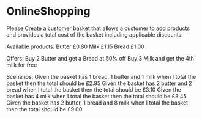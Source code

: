 # OnlineShopping

Please Create a customer basket that allows a customer to add products and provides a total cost of the basket including applicable discounts.
 
Available products:
Butter £0.80
Milk £1.15
Bread £1.00
 
Offers:
Buy 2 Butter and get a Bread at 50% off
Buy 3 Milk and get the 4th milk for free
 
Scenarios:
Given the basket has 1 bread, 1 butter and 1 milk when I total the basket then the total should be £2.95
Given the basket has 2 butter and 2 bread when I total the basket then the total should be £3.10
Given the basket has 4 milk when I total the basket then the total should be £3.45
Given the basket has 2 butter, 1 bread and 8 milk when I total the basket then the total should be £9.00
